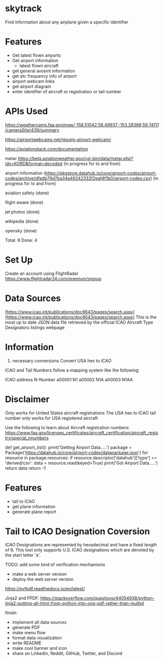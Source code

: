 # skytrack
Find information about any airplane given a specific identifier


# Features
- Get latest flown airports
- Get airport information
    - latest flown aircraft
- get general avosint information
- get atc frequency info of airport
- airport webcam links
- get airport diagram
- enter identifier of aircraft or registration or tail number

# APIs Used

https://weathercams.faa.gov/map/-158.51042,58.49937,-153.28368,59.74111/cameraSite/439/summary

https://airportwebcams.net/igiugig-airport-webcam/

https://aviationstack.com/documentation

metar https://beta.aviationweather.gov/cgi-bin/data/metar.php?ids=KORD&format=decoded (in progress for to and from)

airport information (https://pkgstore.datahub.io/core/airport-codes/airport-codes/archive/dfadb79d7ba34a49242332f2eaf4f1b0/airport-codes.csv) (in progress for to and from)

aviation safety (done)

flight aware (done)

jet photos (done)

wikipedia (done)

opensky (done)

Total: 9
Done: 4

# Set Up
Create an account using FlightRadar
https://www.flightradar24.com/premium/signup

# Data Sources

[https://www.icao.int/publications/doc8643/pages/search.aspx](https://www.icao.int/publications/doc8643/pages/search.aspx)
This is the most up to date JSON data file retrieved by the official ICAO Aircraft Type Designators listings webpage


# Information

1. necessary conversions
Convert USA hex to ICAO

ICAO and Tail Numbers follow a mapping system like the following:

ICAO address	N-Number
a00001	N1
a00002	N1A
a00003	N1AA


# Disclaimer
Only works for United States aircraft registrations
The USA hex to ICAO tail number only works for USA registered aircraft

Use the following to learn about Aircraft registration numbers:
https://www.faa.gov/licenses_certificates/aircraft_certification/aircraft_registry/special_nnumbers


def get_airport_list():
	print('Getting Airport Data.....')
	package = Package('https://datahub.io/core/airport-codes/datapackage.json')
	for resource in package.resources:
	    if resource.descriptor['datahub']['type'] == 'derived/csv':
	        data = resource.read(keyed=True)
	        print('Got Airport Data.....')
	        return data
	return -1


# Features 
- tail to ICAO
- get plane information
- generate plane report


# Tail to ICAO Designation Coversion
ICAO Designations are represented by hexadecimal and have a fixed length of 6. This tool only supports U.S. ICAO designations which are denoted by the start letter 'a'. 


TODO:
add some kind of verification mechanisms


- make a web server version
- deploy the web server version

https://pyfpdf.readthedocs.io/en/latest/


Jinja2 and FPDF:
https://stackoverflow.com/questions/44054938/python-jinja2-putting-all-html-from-python-into-one-pdf-rather-than-multipl

finish:
- implement all data sources
- generate PDF
- make menu flow
- format data visualization
- write README
- make cool banner and icon
- share on Linkedin, Reddit, GitHub, Twitter, and Discord